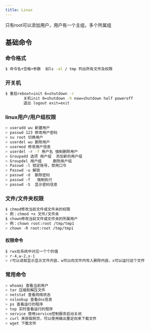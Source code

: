 ```yaml
---
title: Linux
---
```

只有root可以添加用户，用户有一个主组，多个所属组

## 基础命令

### 命令格式

``` bash
$ 命令名+空格+参数  如ls -al / tmp 列出所有文件及权限
```
### 开关机

``` bash
$ 重启reboot=init 6=shutdown -r
        关机init 0=shutdown -h now=shutdown half poweroff 
        退出 logout exit=exit
```

### linux用户/用户组权限

``` bash
> useradd wu 新建用户
> passwd 123 修改用户密码
> su root 切换用户
> userdel wu 删除用户
> usermod 修改用户信息
> userdel -r -f 用户名 强制删除用户
> Groupadd 选项 用户组  添加新的用户组
> Groupdel 用户组     删除用户组
> Passwd -l 锁定账号，禁用口令
> Passwd -u 解锁     
> passwd -d  删除密码   
> passwd -f   强制执行  
> passwd -S  显示密码信息
```
### 文件/文件夹权限
``` bash
$ chmod修改当前文件或文件夹的权限
> 例：chmod +x 文件/文件夹
$ chown修改当前文件或文件夹的所属用户
> 例：chown root:root /tmp/tmp1
> chown -R root:root /tmp/tmp1
```
#### 权限命令
``` bash
$ rwx在系统中对应一个个的值
> r-4,w-2,x-1
> r可以读取显示显示文件内容，w可以向文件内写入删除内容，x可以运行这个文件
```

### 常用命令
``` bash
> whoami 查看当前用户
> tar 压缩和解压文件
> netstat 查看网络状态
> nslookup 查看dns信息
> ps 查看运行的程序
> top 实时查看运行的程序
> service 使用service控制服务启动关闭
> curl 来获取网页，可以使用输出重定向来下载文件
> wget 下载文件